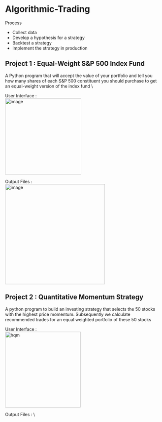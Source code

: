 # Algorithmic-Trading

Process
- Collect data 
- Develop a hypothesis for a strategy 
- Backtest a strategy 
- Implement the strategy in production

## Project 1 : Equal-Weight S&P 500 Index Fund
A Python program that will accept the value of your portfolio and tell you how many shares of each S&P 500 constituent you should purchase to get an equal-weight version of the index fund \

User Interface : \
<img width="247" alt="image" src="https://user-images.githubusercontent.com/88569855/160932990-306812c9-0768-4563-916b-ba46ed0d5979.png"> 


Output Files : \
<img width="324" alt="image" src="https://user-images.githubusercontent.com/88569855/160933401-299d7dc1-e655-408f-b9ed-6fab97521701.png">



## Project 2 : Quantitative Momentum Strategy
A python program to build an investing strategy that selects the 50 stocks with the highest price momentum. Subsequently we calculate recommended trades for an equal weighted portfolio of these 50 stocks


User Interface : \
<img width="245" alt="hqm" src="https://user-images.githubusercontent.com/88569855/162768806-fb66e4ab-2ad3-4f38-ab61-de1be04b01aa.png">


Output Files : \
